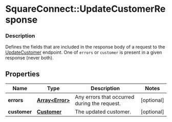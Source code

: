 # SquareConnect::UpdateCustomerResponse

### Description

Defines the fields that are included in the response body of a request to the [UpdateCustomer](#endpoint-updatecustomer) endpoint.  One of `errors` or `customer` is present in a given response (never both).

## Properties
Name | Type | Description | Notes
------------ | ------------- | ------------- | -------------
**errors** | [**Array&lt;Error&gt;**](Error.md) | Any errors that occurred during the request. | [optional] 
**customer** | [**Customer**](Customer.md) | The updated customer. | [optional] 


